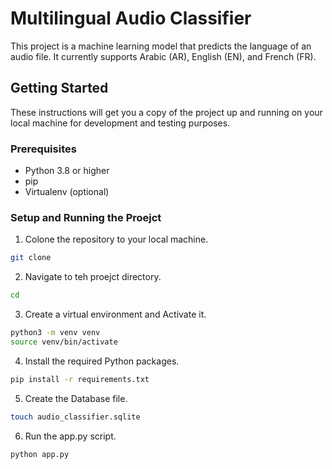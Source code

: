 # Multilingual Audio Classifier

This project is a machine learning model that predicts the language of an audio file. It currently supports Arabic (AR), English (EN), and French (FR).

## Getting Started

These instructions will get you a copy of the project up and running on your local machine for development and testing purposes.

### Prerequisites

- Python 3.8 or higher
- pip
- Virtualenv (optional)

### Setup and Running the Proejct

1. Colone the repository to your local machine.

```sh
git clone 
```
2. Navigate to teh proejct directory.
```sh
cd 
```
3. Create a virtual environment and Activate it.
```sh
python3 -m venv venv
source venv/bin/activate
```
4. Install the required Python packages.
```sh
pip install -r requirements.txt
```
5. Create the Database file.
```sh
touch audio_classifier.sqlite
```
6. Run the app.py script.
```sh 
python app.py
```